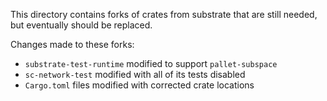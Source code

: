 This directory contains forks of crates from substrate that are still needed, but eventually should be replaced.

Changes made to these forks:
* `substrate-test-runtime` modified to support `pallet-subspace`
* `sc-network-test` modified with all of its tests disabled
* `Cargo.toml` files modified with corrected crate locations
